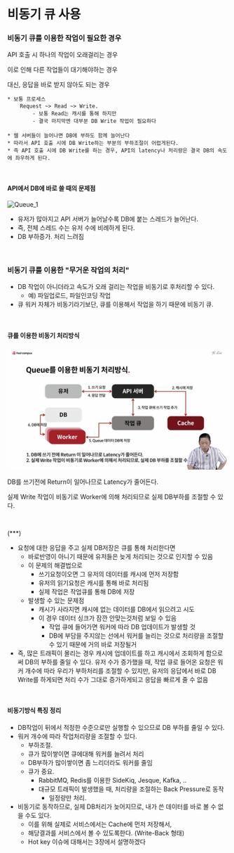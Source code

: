 # 비동기 큐 사용

### 비동기 큐를 이용한 작업이 필요한 경우

API 호출 시 하나의 작업이 오래걸리는 경우

이로 인해 다른 작업들이 대기해야하는 경우 

대신, 응답을 바로 받지 않아도 되는 경우

```
* 보통 프로세스
	Request ~> Read ~> Write. 
		- 보통 Read는 캐시를 통해 하지만
		- 결국 마지막엔 대부분 DB Write 작업이 필요하다
		
* 웹 서버들이 늘어나면 DB에 부하도 함께 늘어난다
* 따라서 API 호출 시에 DB Write하는 부분의 부하조절이 어렵게된다. 
* 즉 API 호출 시에 DB Write를 하는 경우, API의 latency나 처리량은 결국 DB의 속도에 좌우하게 된다.
```

<br/>

#### API에서 DB에 바로 쓸 때의 문제점

![Queue_1](image/큐_1.png)

- 유저가 많아지고 API 서버가 늘어날수록 DB에 붙는 스레드가 늘어난다. 
- 즉, 전체 스레드 수는 유저 수에 비례하게 된다. 
- DB 부하증가. 처리 느려짐

<br/>

### 비동기 큐를 이용한 "무거운 작업의 처리"

- DB 작업이 아니더라고 속도가 오래 걸리는 작업을 비동기로 후처리할 수 있다. 
  - 예) 파일업로드, 파일인코딩 작업
- 큐 워커 자체가 비동기라기보단, 큐를 이용해서 작업을 하기 때문에 비동기 큐. 

<br/>

#### 큐를 이용한 비동기 처리방식

![Queue_2](image/Queue_2.png)

DB를 쓰기전에 Return이 일어나므로 Latency가 줄어든다. 

실제 Write 작업이 비동기로 Worker에 의해 처리되므로 실제 DB부하를 조절할 수 있다. 

<br/>

(***) 

- 요청에 대한 응답을 주고 실제 DB저장은 큐를 통해 처리한다면
  - 바로반영이 아니기 때문에 유저들은 늦게 처리되는 것으로 인지할 수 있음
  - 이 문제의 해결법으로
    - 쓰기요청이오면 그 유저의 데이터를 캐시에 먼저 저장함
    - 유저의 읽기요청은 캐시를 통해 바로 처리됨
    - 실제 작업은 작업큐를 통해 DB에 저장
  - 발생할 수 있는 문제점
    - 캐시가 사라지면 캐시에 없는 데이터를 DB에서 읽으려고 시도
    - 이 경우 데이터 싱크가 잠깐 안맞는것처럼 보일 수 있음 
      - 작업 큐에 들어가면 워커에 따라 DB 업데이트가 발생할 것 
      - DB에 부담을 주지않는 선에서 워커를 늘리는 것으로 처리량을 조절할 수 있기 때문에 거의 바로 저장될거
- 즉, 많은 트래픽이 몰리는 경우 캐시에 업데이트를 하고 캐시에서 조회하게 함으로써 DB의 부하를 줄일 수 있다. 유저 수가 증가했을 때, 작업 큐로 들어온 요청은 워커 개수에 따라 우리가 부하처리를 조절할 수 있지만, 유저의 응답에서 바로 DB Write를 하게되면 처리 수가 그대로 증가하게되고 응답을 빠르게 줄 수 없음

<br/>

#### 비동기방식 특징 정리

- DB작업이 뒤에서 적정한 수준으로만 실행할 수 있으므로 DB 부하를 줄일 수 있다. 
- 워커 개수에 따라 작업처리량을 조절할 수 있다. 
  - 부하조절. 
  - 큐가 많이쌓이면 큐에대해 워커를 늘려서 처리
  - DB부하가 많이쌓이면 좀 느리더라도 워커를 줄임 
  - 큐가 중요. 
    - RabbitMQ, Redis를 이용한 SideKiq, Jesque, Kafka, .. 
    - 대규모 트래픽이 발생했을 때, 처리량을 조절하는 Back Pressure로 동작
      - 일정량만 처리. 
- 비동기로 동작하므로, 실제 DB처리가 늦어지므로, 내가 쓴 데이터를 바로 볼 수 없을 수도 있다. 
  - 이를 위해 실제로 서비스에서는 Cache에 먼저 저장해서, 
  - 해당결과를 서비스에서 볼 수 있도록한다. (Write-Back 형태)
  - Hot key 이슈에 대해서는 3장에서 설명하겠다
